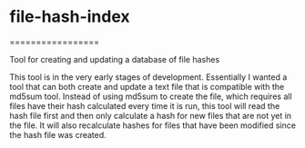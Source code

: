# file-hash-index
=================

Tool for creating and updating a database of file hashes

This tool is in the very early stages of development. Essentially I wanted a tool that can both create and update a text file that is compatible with the md5sum tool. Instead of using md5sum to create the file, which requires all files have their hash calculated every time it is run, this tool will read the hash file first and then only calculate a hash for new files that are not yet in the file. It will also recalculate hashes for files that have been modified since the hash file was created.
